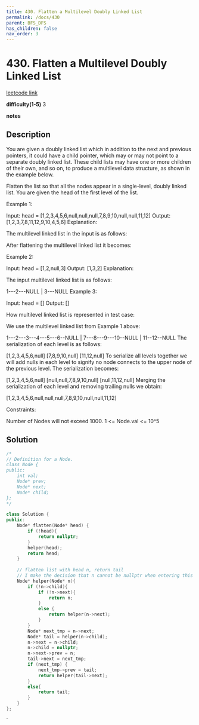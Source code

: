 ```yaml
---
title: 430. Flatten a Multilevel Doubly Linked List
permalink: /docs/430
parent: BFS_DFS
has_children: false
nav_order: 3
---
```

# 430. Flatten a Multilevel Doubly Linked List
[leetcode link](https://leetcode.com/problems/flatten-a-multilevel-doubly-linked-list/)

**difficulty(1-5)** 
3

**notes**   


## Description
You are given a doubly linked list which in addition to the next and previous pointers, it could have a child pointer, which may or may not point to a separate doubly linked list. These child lists may have one or more children of their own, and so on, to produce a multilevel data structure, as shown in the example below.

Flatten the list so that all the nodes appear in a single-level, doubly linked list. You are given the head of the first level of the list.

 

Example 1:

Input: head = [1,2,3,4,5,6,null,null,null,7,8,9,10,null,null,11,12]
Output: [1,2,3,7,8,11,12,9,10,4,5,6]
Explanation:

The multilevel linked list in the input is as follows:



After flattening the multilevel linked list it becomes:


Example 2:

Input: head = [1,2,null,3]
Output: [1,3,2]
Explanation:

The input multilevel linked list is as follows:

  1---2---NULL
  |
  3---NULL
Example 3:

Input: head = []
Output: []
 

How multilevel linked list is represented in test case:

We use the multilevel linked list from Example 1 above:

 1---2---3---4---5---6--NULL
         |
         7---8---9---10--NULL
             |
             11--12--NULL
The serialization of each level is as follows:

[1,2,3,4,5,6,null]
[7,8,9,10,null]
[11,12,null]
To serialize all levels together we will add nulls in each level to signify no node connects to the upper node of the previous level. The serialization becomes:

[1,2,3,4,5,6,null]
[null,null,7,8,9,10,null]
[null,11,12,null]
Merging the serialization of each level and removing trailing nulls we obtain:

[1,2,3,4,5,6,null,null,null,7,8,9,10,null,null,11,12]
 

Constraints:

Number of Nodes will not exceed 1000.
1 <= Node.val <= 10^5

## Solution

```c++
/*
// Definition for a Node.
class Node {
public:
    int val;
    Node* prev;
    Node* next;
    Node* child;
};
*/

class Solution {
public:
    Node* flatten(Node* head) {
        if (!head){
            return nullptr;
        }
        helper(head);
        return head;
    }
    
    // flatten list with head n, return tail 
    // I make the decision that n cannot be nullptr when entering this function!
    Node* helper(Node* n){
        if (!n->child){
            if (!n->next){
                return n;
            }
            else {
                return helper(n->next);
            }
        }
        Node* next_tmp = n->next;
        Node* tail = helper(n->child);
        n->next = n->child;
        n->child = nullptr;
        n->next->prev = n;
        tail->next = next_tmp;
        if (next_tmp) {
            next_tmp->prev = tail;
            return helper(tail->next);
        }
        else{
            return tail;
        }        
    }
};
```

<!-- 
Default label
{: .label }

Blue label
{: .label .label-blue }

Stable
{: .label .label-green }

New release
{: .label .label-purple }

Coming soon
{: .label .label-yellow }

Deprecated
{: .label .label-red } -->
`
